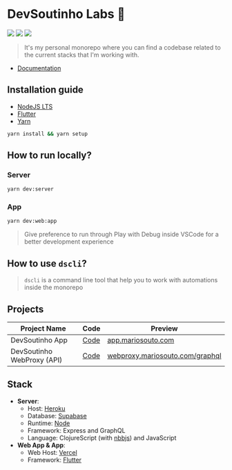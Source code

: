 #  DevSoutinho Labs 🔬
![](https://img.shields.io/badge/Clojure-5981d8?style=flat&logo=clojure&logoColor=64b132) ![](https://img.shields.io/badge/JavaScript-F7DF1E?style=flat&logo=javascript&logoColor=000000) ![](https://img.shields.io/badge/Dart-29aee9?style=flat&logo=dart&logoColor=000000)
>  It's my personal monorepo where you can find a codebase related to the current stacks that I'm working with.

- [Documentation](https://www.notion.so/omariosouto/DevSoutinho-Labs-c426fd348ab24651afb11a7e911f6a0f)


## Installation guide

- [NodeJS LTS](https://nodejs.org/)
- [Flutter](https://docs.flutter.dev/get-started/install)
- [Yarn](https://classic.yarnpkg.com/lang/en/docs/install/) 

```sh
yarn install && yarn setup
```

## How to run locally?

### Server
```sh
yarn dev:server
```

### App 
```sh
yarn dev:web:app
```
> Give preference to run through Play with Debug inside VSCode for a better development experience

## How to use `dscli`?
> `dscli` is a command line tool that help you to work with automations inside the monorepo


## Projects

| Project Name | Code | Preview |
| --- | --- | --- |
| DevSoutinho App | [Code](https://github.com/devsoutinho/labs/tree/main/_apps/app_devsoutinho_labs) | [app.mariosouto.com](https://app.mariosouto.com) |
| DevSoutinho WebProxy (API) | [Code](https://github.com/devsoutinho/labs/tree/main/_servers/webproxy) | [webproxy.mariosouto.com/graphql](https://webproxy.mariosouto.com/graphql) |

## Stack

- **Server**: 
   - Host: [Heroku](https://www.heroku.com/)
   - Database: [Supabase](https://supabase.com/)
   - Runtime: [Node](https://nodejs.org/)
   - Framework: Express and GraphQL
   - Language: ClojureScript (with [nbbjs](https://github.com/babashka/nbb)) and JavaScript
- **Web App & App**:
   - Web Host: [Vercel](https://vercel.com/)
   - Framework: [Flutter](https://flutter.dev/)
